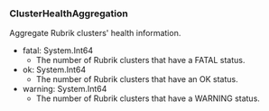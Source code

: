 ### ClusterHealthAggregation
Aggregate Rubrik clusters' health information.

- fatal: System.Int64
  - The number of Rubrik clusters that have a FATAL status.
- ok: System.Int64
  - The number of Rubrik clusters that have an OK status.
- warning: System.Int64
  - The number of Rubrik clusters that have a WARNING status.
